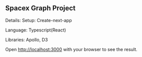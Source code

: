 ## Spacex Graph Project

Details: 
Setup: Create-next-app

Language: Typescript(React)

Libraries: Apollo, D3

Open [http://localhost:3000](http://localhost:3000) with your browser to see the result.
